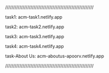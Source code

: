 ////////////////////////////////////////////////////////

task1:    acm-task1.netlify.app

task2:    acm-task2.netlify.app

task3:    acm-task3.netlify.app

task4:    acm-task4.netlify.app

task-About Us:   acm-aboutus-apoorv.netlify.app

////////////////////////////////////////////////////////
